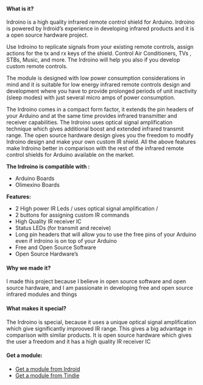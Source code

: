 #### What is it?

Irdroino is a high quality infrared remote control shield for Arduino. Irdroino is powered by Irdroid’s experience in developing infrared products and it is a open source hardware project.

Use Irdroino to replicate signals from your existing remote controls, assign actions for the tx and rx keys of the shield. Control Air Conditioners, TVs , STBs, Music, and more. The Irdroino will help you also if you develop custom remote controls.

The module is designed with low power consumption considerations in mind and it is suitable for low energy infrared remote controls design and development where you have to provide prolonged periods of unit inactivity (sleep modes) with just several micro amps of power consumption.

The Irdroino comes in a compact form factor, it extends the pin headers of your Arduino and at the same time provides infrared transmitter and receiver capabilities. The Irdroino uses optical signal amplification technique which gives additional boost and extended infrared transmit range. The open source hardware design gives you the freedom to modify Irdroino design and make your own custom IR shield. All the above features make Irdroino better in comparison with the rest of the infrared remote control shields for Arduino available on the market.

**The Irdroino is compatible with :**

* Arduino Boards
* Olimexino Boards

**Features:**

* 2 High power IR Leds / uses optical signal amplification /
* 2 buttons for assigning custom IR commands
* High Quality IR receiver IC
* Status LEDs (for transmit and receive)
* Long pin headers that will allow you to use the free pins of your Arduino even if irdroino is on top of your Arduino
* Free and Open Source Software
* Open Source Hardware’s


#### Why we made it?

I made this project because I believe in open source software and open source hardware, and I am passionate in developing free and open source infrared modules and things


#### What makes it special?

The Irdroino is special, because it uses a unique optical signal amplification which give significantly improoved IR range. This gives a big advantage in comparison with similar products. It is open source hardware which gives the user a freedom and it has a high quality IR receiver IC

#### Get a module:

* [Get a module from Irdroid](https://irdroid.eu/product/irdroino-infrared-shield-arduino/) 
* [Get a module from Tindie](https://www.tindie.com/products/irdroid/irdroino-infrared-shield-for-arduino/) 